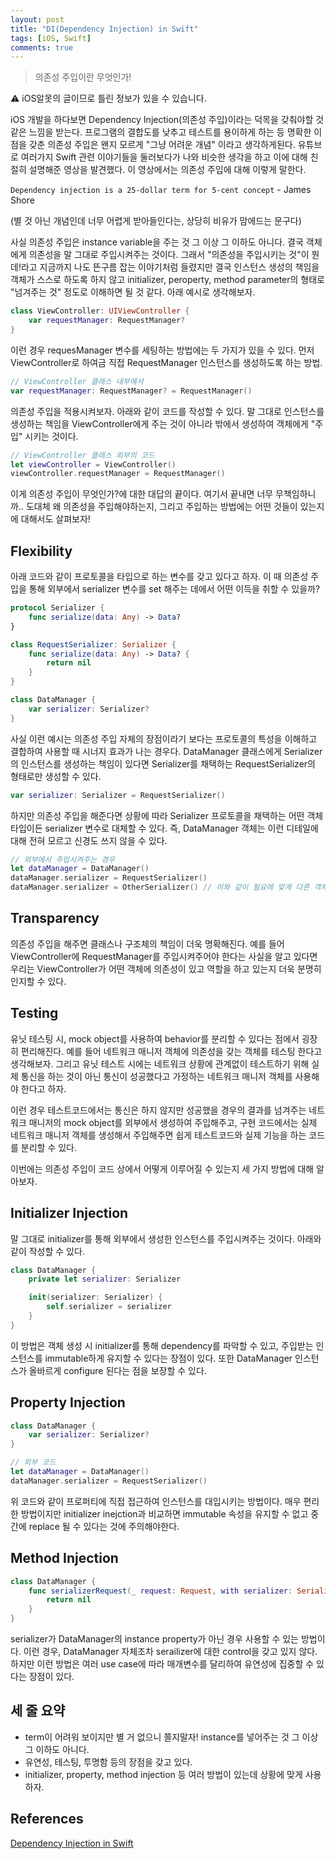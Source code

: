 ```yaml
---
layout: post
title: "DI(Dependency Injection) in Swift"
tags: [iOS, Swift]
comments: true
---
```


> 의존성 주입이란 무엇인가!  

⚠ iOS알못의 글이므로 틀린 정보가 있을 수 있습니다.  

iOS 개발을 하다보면 Dependency Injection(의존성 주입)이라는 덕목을 갖춰야할 것 같은 느낌을 받는다. 프로그램의 결합도를 낮추고 테스트를 용이하게 하는 등 명확한 이점을 갖춘 의존성 주입은 왠지 모르게 "그냥 어려운 개념" 이라고 생각하게된다. 유튜브로 여러가지 Swift 관련 이야기들을 둘러보다가 나와 비슷한 생각을 하고 이에 대해 친절히 설명해준 영상을 발견했다. 이 영상에서는 의존성 주입에 대해 이렇게 말한다.

`Dependency injection is a 25-dollar term for 5-cent concept` - James Shore

(별 것 아닌 개념인데 너무 어렵게 받아들인다는, 상당히 비유가 맘에드는 문구다)

사실 의존성 주입은 instance variable을 주는 것 그 이상 그 이하도 아니다. 결국 객체에게 의존성을 말 그대로 주입시켜주는 것이다. 그래서 "의존성을 주입시키는 것"이 뭔데!라고 지금까지 나도 뜬구름 잡는 이야기처럼 들렸지만 결국 인스턴스 생성의 책임을 객체가 스스로 하도록 하지 않고 initializer, peroperty, method parameter의 형태로 "넘겨주는 것" 정도로 이해하면 될 것 같다. 아래 예시로 생각해보자.

```swift
class ViewController: UIViewController {
    var requestManager: RequestManager?
}
```

이런 경우 requesManager 변수를 세팅하는 방법에는 두 가지가 있을 수 있다. 먼저 ViewController로 하여금 직접 RequestManager 인스턴스를 생성하도록 하는 방법.

```swift
// ViewController 클래스 내부에서
var requestManager: RequestManager? = RequestManager()
```

의존성 주입을 적용시켜보자. 아래와 같이 코드를 작성할 수 있다. 말 그대로 인스턴스를 생성하는 책임을 ViewController에게 주는 것이 아니라 밖에서 생성하여 객체에게 "주입" 시키는 것이다.

```swift
// ViewController 클래스 외부의 코드
let viewController = ViewController()
viewController.requestManager = RequestManager()
```

이게 의존성 주입이 무엇인가?에 대한 대답의 끝이다. 여기서 끝내면 너무 무책임하니까.. 도대체 왜 의존성을 주입해야하는지, 그리고 주입하는 방법에는 어떤 것들이 있는지에 대해서도 살펴보자!

## Flexibility

아래 코드와 같이 프로토콜을 타입으로 하는 변수를 갖고 있다고 하자. 이 때 의존성 주입을 통해 외부에서 serializer 변수를 set 해주는 데에서 어떤 이득을 취할 수 있을까?

```swift
protocol Serializer {
    func serialize(data: Any) -> Data?
}

class RequestSerializer: Serializer {
    func serialize(data: Any) -> Data? {
        return nil
    }
}

class DataManager {
    var serializer: Serializer?
}
```

사실 이런 예시는 의존성 주입 자체의 장점이라기 보다는 프로토콜의 특성을 이해하고 결합하여 사용할 때 시너지 효과가 나는 경우다. DataManager 클래스에게 Serializer의 인스턴스를 생성하는 책임이 있다면 Serializer를 채택하는 RequestSerializer의 형태로만 생성할 수 있다.

```swift
var serializer: Serializer = RequestSerializer()
```

하지만 의존성 주입을 해준다면 상황에 따라 Serializer 프로토콜을 채택하는 어떤 객체 타입이든 serializer 변수로 대체할 수 있다. 즉, DataManager 객체는 이런 디테일에 대해 전혀 모르고 신경도 쓰지 않을 수 있다.

```swift
// 외부에서 주입시켜주는 경우
let dataManager = DataManager()
dataManager.serializer = RequestSerializer()
dataManager.serializer = OtherSerializer() // 이와 같이 필요에 맞게 다른 객체를 주입
```

## Transparency

의존성 주입을 해주면 클래스나 구조체의 책임이 더욱 명확해진다. 예를 들어 ViewController에 RequestManager를 주입시켜주어야 한다는 사실을 알고 있다면 우리는 ViewController가 어떤 객체에 의존성이 있고 역할을 하고 있는지 더욱 분명히 인지할 수 있다.

## Testing

유닛 테스팅 시, mock object를 사용하여 behavior를 분리할 수 있다는 점에서 굉장히 편리해진다. 예를 들어 네트워크 매니저 객체에 의존성을 갖는 객체를 테스팅 한다고 생각해보자. 그리고 유닛 테스트 시에는 네트워크 상황에 관계없이 테스트하기 위해 실제 통신을 하는 것이 아닌 통신이 성공했다고 가정하는 네트워크 매니저 객체를 사용해야 한다고 하자.

이런 경우 테스트코드에서는 통신은 하지 않지만 성공했을 경우의 결과를 넘겨주는 네트워크 매니저의 mock object를 외부에서 생성하여 주입해주고, 구현 코드에서는 실제 네트워크 매니저 객체를 생성해서 주입해주면 쉽게 테스트코드와 실제 기능을 하는 코드를 분리할 수 있다.

이번에는 의존성 주입이 코드 상에서 어떻게 이루어질 수 있는지 세 가지 방법에 대해 알아보자.

## Initializer Injection

말 그대로 initializer를 통해 외부에서 생성한 인스턴스를 주입시켜주는 것이다. 아래와 같이 작성할 수 있다.

```swift
class DataManager {
    private let serializer: Serializer

    init(serializer: Serializer) {
        self.serializer = serializer
    }
}
```

이 방법은 객체 생성 시 initializer를 통해 dependency를 파악할 수 있고, 주입받는 인스턴스를 immutable하게 유지할 수 있다는 장점이 있다. 또한 DataManager 인스턴스가 올바르게 configure 된다는 점을 보장할 수 있다.

## Property Injection

```swift
class DataManager {
    var serializer: Serializer?
}

// 외부 코드
let dataManager = DataManager()
dataManager.serializer = RequestSerializer()
```

위 코드와 같이 프로퍼티에 직접 접근하여 인스턴스를 대입시키는 방법이다. 매우 편리한 방법이지만 initializer inejction과 비교하면 immutable 속성을 유지할 수 없고 중간에 replace 될 수 있다는 것에 주의해야한다.

## Method Injection

```swift
class DataManager {
    func serializerRequest(_ request: Request, with serializer: Serializer) -> Data? {
        return nil
    }
}
```

serializer가 DataManager의 instance property가 아닌 경우 사용할 수 있는 방법이다. 이런 경우, DataManager 자체조차 serailizer에 대한 control을 갖고 있지 않다. 하지만 이런 방법은 여러 use case에 따라 매개변수를 달리하여 유연성에 집중할 수 있다는 장점이 있다.

## 세 줄 요약

- term이 어려워 보이지만 별 거 없으니 쫄지말자! instance를 넣어주는 것 그 이상 그 이하도 아니다.
- 유연성, 테스팅, 투명함 등의 장점을 갖고 있다.
- initializer, property, method injection 등 여러 방법이 있는데 상황에 맞게 사용하자.

## References

[Dependency Injection in Swift](https://youtu.be/-n8allUvhw8)
